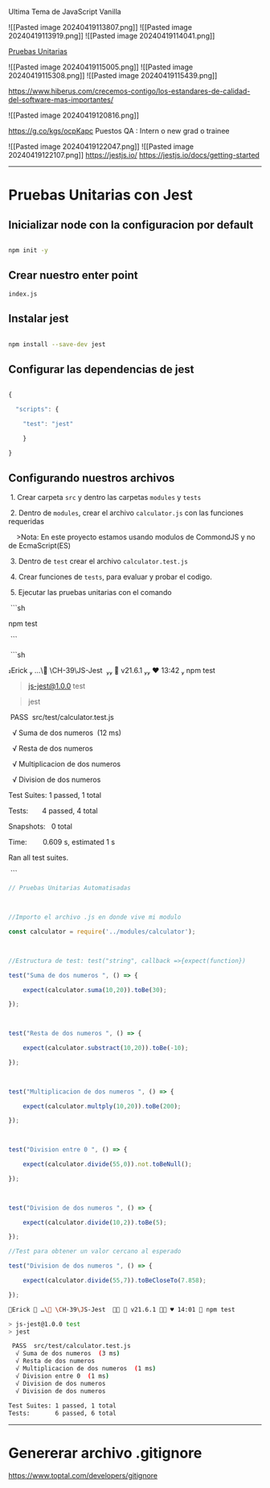 Ultima Tema de JavaScript Vanilla 

![[Pasted image 20240419113807.png]]
![[Pasted image 20240419113919.png]]
![[Pasted image 20240419114041.png]]

[Pruebas Unitarias](https://aws.amazon.com/es/what-is/unit-testing/)

![[Pasted image 20240419115005.png]]
![[Pasted image 20240419115308.png]]
![[Pasted image 20240419115439.png]]

https://www.hiberus.com/crecemos-contigo/los-estandares-de-calidad-del-software-mas-importantes/

![[Pasted image 20240419120816.png]]

https://g.co/kgs/ocpKapc
Puestos QA : Intern o new grad o trainee

![[Pasted image 20240419122047.png]]
![[Pasted image 20240419122107.png]]
https://jestjs.io/
https://jestjs.io/docs/getting-started

---
# Pruebas Unitarias con Jest

## Inicializar node con la configuracion por default

 ```sh

npm init -y

```

## Crear nuestro enter point

`index.js`


## Instalar jest

```sh

npm install --save-dev jest

```

  

## Configurar las dependencias de jest

```javascript

{

  "scripts": {

    "test": "jest"

    }

}

```


## Configurando nuestros archivos

 1. Crear carpeta `src` y dentro las carpetas `modules` y `tests`

  
 2. Dentro de `modules`, crear el archivo `calculator.js` con las funciones requeridas

    >Nota: En este proyecto estamos usando modulos de CommondJS y no de EcmaScript(ES)

  

 3. Dentro de `test` crear el archivo `calculator.test.js`


 4. Crear funciones de `tests`, para evaluar y probar el codigo.


 5. Ejecutar las pruebas unitarias con el comando

 ```sh

npm test

 ```

  

 ```sh

Erick  …\󰈙 \CH-39\JS-Jest    v21.6.1  ♥ 13:42   npm test

  

> js-jest@1.0.0 test

> jest

  

 PASS  src/test/calculator.test.js

  √ Suma de dos numeros  (12 ms)

  √ Resta de dos numeros

  √ Multiplicacion de dos numeros

  √ Division de dos numeros

  

Test Suites: 1 passed, 1 total

Tests:       4 passed, 4 total

Snapshots:   0 total

Time:        0.609 s, estimated 1 s

Ran all test suites.

 ```


```js
// Pruebas Unitarias Automatisadas

  

//Importo el archivo .js en donde vive mi modulo

const calculator = require('../modules/calculator');

  

//Estructura de test: test("string", callback =>{expect(function})

test("Suma de dos numeros ", () => {

    expect(calculator.suma(10,20)).toBe(30);

});

  

test("Resta de dos numeros ", () => {

    expect(calculator.substract(10,20)).toBe(-10);

});

  

test("Multiplicacion de dos numeros ", () => {

    expect(calculator.multply(10,20)).toBe(200);

});

  

test("Division entre 0 ", () => {

    expect(calculator.divide(55,0)).not.toBeNull();

});

  

test("Division de dos numeros ", () => {

    expect(calculator.divide(10,2)).toBe(5);

});

//Test para obtener un valor cercano al esperado

test("Division de dos numeros ", () => {

    expect(calculator.divide(55,7)).toBeCloseTo(7.858);

});
```


```sh
Erick  …\󰈙 \CH-39\JS-Jest    v21.6.1  ♥ 14:01  npm test

> js-jest@1.0.0 test
> jest

 PASS  src/test/calculator.test.js
  √ Suma de dos numeros  (3 ms)
  √ Resta de dos numeros                                                                                                                                                          
  √ Multiplicacion de dos numeros  (1 ms)                                                                                                                                         
  √ Division entre 0  (1 ms)                                                                                                                                                      
  √ Division de dos numeros                                                                                                                                                       
  √ Division de dos numeros                                                                                                                                                       
                                                                                                                                                                                  
Test Suites: 1 passed, 1 total                                                                                                                                                    
Tests:       6 passed, 6 total    
```

---
# Genererar archivo .gitignore 
https://www.toptal.com/developers/gitignore